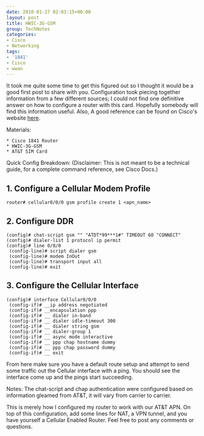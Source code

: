 ```yaml
---
date: 2010-01-27 02:03:15+00:00
layout: post
title: HWIC-3G-GSM
group: TechNotes
categories:
- Cisco
- Networking
tags:
- '1841'
- Cisco
- wwan
---
```


It took me quite some time to get this figured out so I thought it would be a good first post to share with you. Configuration took piecing together information from a few different sources; I could not find one definitive answer on how to configure a router with this card. Hopefully somebody will find this information useful. Also, A good reference can be found on Cisco's website [here](http://www.cisco.com/en/US/docs/routers/access/1800/1861/software/feature/guide/3ghwic.html).


Materials:  

	* Cisco 1841 Router  
	* HWIC-3G-GSM  
	* AT&T SIM Card  


Quick Config Breakdown:
(Disclaimer: This is not meant to be a technical guide, for a complete command reference, see Cisco Docs.)

## 1. Configure a Cellular Modem Profile

`router# cellular0/0/0 gsm profile create 1 <apn_name>`

## 2. Configure DDR

```
(config)# chat-script gsm "" "ATDT*99***1#" TIMEOUT 60 "CONNECT"
(config)# dialer-list 1 protocol ip permit
(config)# line 0/0/0
 (config-line)# script dialer gsm
 (config-line)# modem InOut
 (config-line)# transport input all
 (config-line)# exit
```

## 3. Configure the Cellular Interface

```
(config)# interface Cellular0/0/0
 (config-if)# __ip address negotiated
 (config-if)# __encapsulation ppp
 (config-if)# __ dialer in-band
 (config-if)# __ dialer idle-timeout 300
 (config-if)# __ dialer string gsm
 (config-if)# __ dialer-group 1
 (config-if)# __ async mode interactive
 (config-if)# __ ppp chap hostname dummy
 (config-if)# __ ppp chap password dummy
 (config-if)# __ exit
```

From here make sure you have a default route setup and attempt to send some traffic out the Cellular interface with a ping. You should see the interface come up and the pings start succeeding.

Notes:
The chat-script and chap authentication were configured based on information gleamed from AT&T, it will vary from carrier to carrier.

This is merely how I configured my router to work with our AT&T APN. On top of this configuration, add some lines for NAT, a VPN tunnel, and you have yourself a Cellular Enabled Router. Feel free to post any comments or questions.
